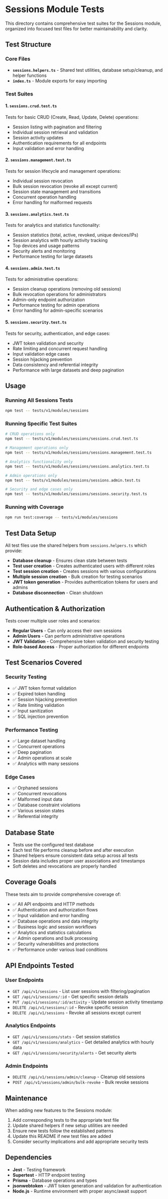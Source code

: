 # Sessions Module Tests

This directory contains comprehensive test suites for the Sessions module, organized into focused test files for better maintainability and clarity.

## Test Structure

### Core Files

- **`sessions.helpers.ts`** - Shared test utilities, database setup/cleanup, and helper functions
- **`index.ts`** - Module exports for easy importing

### Test Suites

#### 1. `sessions.crud.test.ts`

Tests for basic CRUD (Create, Read, Update, Delete) operations:

- Session listing with pagination and filtering
- Individual session retrieval and validation
- Session activity updates
- Authentication requirements for all endpoints
- Input validation and error handling

#### 2. `sessions.management.test.ts`

Tests for session lifecycle and management operations:

- Individual session revocation
- Bulk session revocation (revoke all except current)
- Session state management and transitions
- Concurrent operation handling
- Error handling for malformed requests

#### 3. `sessions.analytics.test.ts`

Tests for analytics and statistics functionality:

- Session statistics (total, active, revoked, unique devices/IPs)
- Session analytics with hourly activity tracking
- Top devices and usage patterns
- Security alerts and monitoring
- Performance testing for large datasets

#### 4. `sessions.admin.test.ts`

Tests for administrative operations:

- Session cleanup operations (removing old sessions)
- Bulk revocation operations for administrators
- Admin-only endpoint authorization
- Performance testing for admin operations
- Error handling for admin-specific scenarios

#### 5. `sessions.security.test.ts`

Tests for security, authentication, and edge cases:

- JWT token validation and security
- Rate limiting and concurrent request handling
- Input validation edge cases
- Session hijacking prevention
- Data consistency and referential integrity
- Performance with large datasets and deep pagination

## Usage

### Running All Sessions Tests

```bash
npm test -- tests/v1/modules/sessions
```

### Running Specific Test Suites

```bash
# CRUD operations only
npm test -- tests/v1/modules/sessions/sessions.crud.test.ts

# Management operations only
npm test -- tests/v1/modules/sessions/sessions.management.test.ts

# Analytics functionality only
npm test -- tests/v1/modules/sessions/sessions.analytics.test.ts

# Admin operations only
npm test -- tests/v1/modules/sessions/sessions.admin.test.ts

# Security and edge cases only
npm test -- tests/v1/modules/sessions/sessions.security.test.ts
```

### Running with Coverage

```bash
npm run test:coverage -- tests/v1/modules/sessions
```

## Test Data Setup

All test files use the shared helpers from `sessions.helpers.ts` which provide:

- **Database cleanup** - Ensures clean state between tests
- **Test user creation** - Creates authenticated users with different roles
- **Test session creation** - Creates sessions with various configurations
- **Multiple session creation** - Bulk creation for testing scenarios
- **JWT token generation** - Provides authentication tokens for users and admins
- **Database disconnection** - Clean shutdown

## Authentication & Authorization

Tests cover multiple user roles and scenarios:

- **Regular Users** - Can only access their own sessions
- **Admin Users** - Can perform administrative operations
- **JWT Validation** - Comprehensive token validation and security testing
- **Role-based Access** - Proper authorization for different endpoints

## Test Scenarios Covered

### Security Testing

- ✅ JWT token format validation
- ✅ Expired token handling
- ✅ Session hijacking prevention
- ✅ Rate limiting validation
- ✅ Input sanitization
- ✅ SQL injection prevention

### Performance Testing

- ✅ Large dataset handling
- ✅ Concurrent operations
- ✅ Deep pagination
- ✅ Admin operations at scale
- ✅ Analytics with many sessions

### Edge Cases

- ✅ Orphaned sessions
- ✅ Concurrent revocations
- ✅ Malformed input data
- ✅ Database constraint violations
- ✅ Various session states
- ✅ Referential integrity

## Database State

- Tests use the configured test database
- Each test file performs cleanup before and after execution
- Shared helpers ensure consistent data setup across all tests
- Session data includes proper user associations and timestamps
- Soft deletes and revocations are properly handled

## Coverage Goals

These tests aim to provide comprehensive coverage of:

- ✅ All API endpoints and HTTP methods
- ✅ Authentication and authorization flows
- ✅ Input validation and error handling
- ✅ Database operations and data integrity
- ✅ Business logic and session workflows
- ✅ Analytics and statistics calculations
- ✅ Admin operations and bulk processing
- ✅ Security vulnerabilities and protections
- ✅ Performance under various load conditions

## API Endpoints Tested

### User Endpoints

- `GET /api/v1/sessions` - List user sessions with filtering/pagination
- `GET /api/v1/sessions/:id` - Get specific session details
- `PUT /api/v1/sessions/:id/activity` - Update session activity timestamp
- `DELETE /api/v1/sessions/:id` - Revoke specific session
- `DELETE /api/v1/sessions` - Revoke all sessions except current

### Analytics Endpoints

- `GET /api/v1/sessions/stats` - Get session statistics
- `GET /api/v1/sessions/analytics` - Get detailed analytics with hourly data
- `GET /api/v1/sessions/security/alerts` - Get security alerts

### Admin Endpoints

- `DELETE /api/v1/sessions/admin/cleanup` - Cleanup old sessions
- `POST /api/v1/sessions/admin/bulk-revoke` - Bulk revoke sessions

## Maintenance

When adding new features to the Sessions module:

1. Add corresponding tests to the appropriate test file
2. Update shared helpers if new setup utilities are needed
3. Ensure new tests follow the established patterns
4. Update this README if new test files are added
5. Consider security implications and add appropriate security tests

## Dependencies

- **Jest** - Testing framework
- **Supertest** - HTTP endpoint testing
- **Prisma** - Database operations and types
- **jsonwebtoken** - JWT token generation and validation for authentication
- **Node.js** - Runtime environment with proper async/await support
